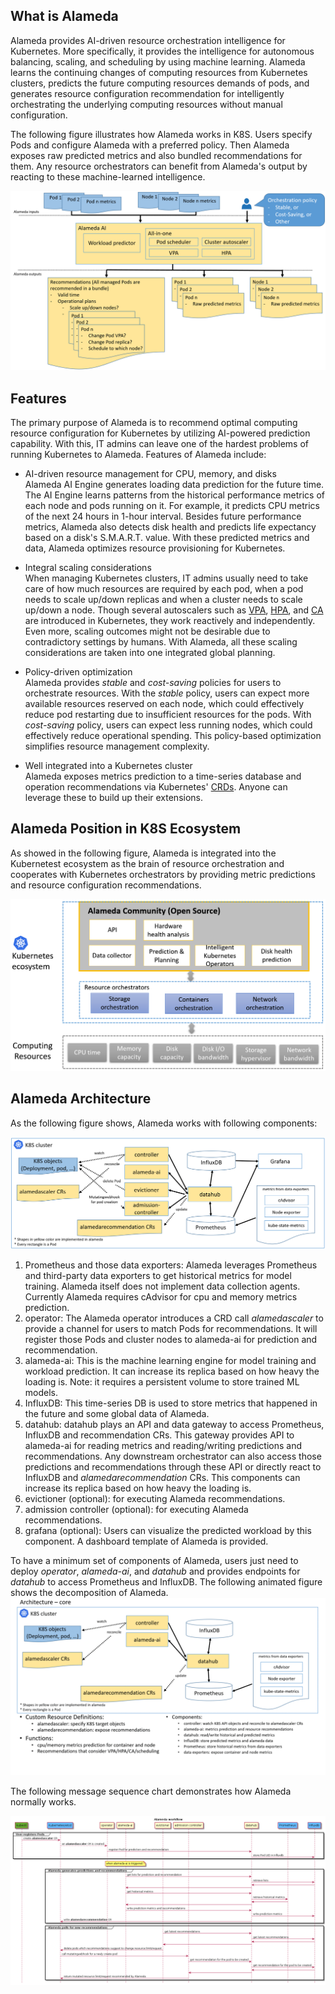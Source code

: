 ## What is Alameda 

Alameda provides AI-driven resource orchestration intelligence for Kubernetes. More specifically, it provides the intelligence for autonomous balancing, scaling, and scheduling by using machine learning. Alameda learns the continuing changes of computing resources from Kubernetes clusters, predicts the future computing resources demands of pods, and generates resource configuration recommendation for intelligently orchestrating the underlying computing resources without manual configuration.

The following figure illustrates how Alameda works in K8S. Users specify Pods and configure Alameda with a preferred policy. Then Alameda exposes raw predicted metrics and also bundled recommendations for them. Any resource orchestrators can benefit from Alameda's output by reacting to these machine-learned intelligence.

![usecase](./img/usecase.png)

## Features

The primary purpose of Alameda is to recommend optimal computing resource configuration for Kubernetes by utilizing AI-powered prediction capability. With this, IT admins can leave one of the hardest problems of running Kubernetes to Alameda. Features of Alameda include:

- AI-driven resource management for CPU, memory, and disks  
    Alameda AI Engine generates loading data prediction for the future time. The AI Engine learns patterns from the historical performance metrics of each node and pods running on it. For example, it predicts CPU metrics of the next 24 hours in 1-hour interval. Besides future performance metrics, Alameda also detects disk health and predicts life expectancy based on a disk's S.M.A.R.T. value. With these predicted metrics and data, Alameda optimizes resource provisioning for Kubernetes.

- Integral scaling considerations  
    When managing Kubernetes clusters, IT admins usually need to take care of how much resources are required by each pod, when a pod needs to scale up/down replicas and when a cluster needs to scale up/down a node. Though several autoscalers such as [VPA](https://github.com/kubernetes/autoscaler/tree/master/vertical-pod-autoscaler), [HPA](https://kubernetes.io/docs/tasks/run-application/horizontal-pod-autoscale/), and [CA](https://github.com/kubernetes/autoscaler/tree/master/cluster-autoscaler) are introduced in Kubernetes, they work reactively and independently. Even more, scaling outcomes might not be desirable due to contradictory settings by humans. With Alameda, all these scaling considerations are taken into one integrated global planning.

- Policy-driven optimization  
    Alameda provides *stable* and *cost-saving* policies for users to orchestrate resources. With the *stable* policy, users can expect more available resources reserved on each node, which could effectively reduce pod restarting due to insufficient resources for the pods. With *cost-saving* policy, users can expect less running nodes, which could effectively reduce operational spending. This policy-based optimization simplifies resource management complexity. 

- Well integrated into a Kubernetes cluster  
    Alameda exposes metrics prediction to a time-series database and operation recommendations via Kubernetes' [CRDs](https://kubernetes.io/docs/concepts/extend-kubernetes/api-extension/custom-resources/). Anyone can leverage these to build up their extensions.

## Alameda Position in K8S Ecosystem

As showed in the following figure, Alameda is integrated into the Kubernetest ecosystem as the brain of resource orchestration and cooperates with Kubernetes orchestrators by providing metric predictions and resource configuration recommendations.

![position](./img/position.png)

## Alameda Architecture

As the following figure shows, Alameda works with following components:

![architecture](./img/architecture.png)

1. Prometheus and those data exporters: Alameda leverages Prometheus and third-party data exporters to get historical metrics for model training. Alameda itself does not implement data collection agents. Currently Alameda requires cAdvisor for cpu and memory metrics prediction.
2. operator: The Alameda operator introduces a CRD call *alamedascaler* to provide a channel for users to match Pods for recommendations. It will register those Pods and cluster nodes to alameda-ai for prediction and recommendation.
3. alameda-ai: This is the machine learning engine for model training and workload prediction. It can increase its replica based on how heavy the loading is. Note: it requires a persistent volume to store trained ML models.
4. InfluxDB: This time-series DB is used to store metrics that happened in the future and some global data of Alameda.
5. datahub: datahub plays an API and data gateway to access Prometheus, InfluxDB and recommendation CRs. This gateway provides API to alameda-ai for reading metrics and reading/writing predictions and recommendations. Any downstream orchestrator can also access those predictions and recommendations through these API or directly react to InfluxDB and *alamedarecommendation* CRs. This components can increase its replica based on how heavy the loading is.
6. evictioner (optional): for executing Alameda recommendations.
7. admission controller (optional): for executing Alameda recommendations.
7. grafana (optional): Users can visualize the predicted workload by this component. A dashboard template of Alameda is provided.

To have a minimum set of components of Alameda, users just need to deploy *operator*, *alameda-ai*, and *datahub* and provides endpoints for *datahub* to access Prometheus and InfluxDB. The following animated figure shows the decomposition of Alameda.
![decomposition](./img/components_animate.gif)

The following message sequence chart demonstrates how Alameda normally works.

![workflow](./img/workflow.png)



